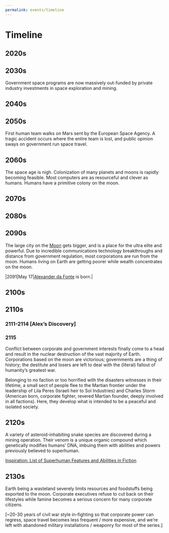 ```yaml
---
permalink: events/timeline
---
```


# Timeline

## 2020s

## 2030s

Government space programs are now massively out-funded by private industry investments in space exploration and mining.

## 2040s

## 2050s

First human team walks on Mars sent by the European Space Agency. A tragic accident occurs where the entire team is lost, and public opinion sways on government run space travel.

## 2060s
The space age is nigh. Colonization of many planets and moons is rapidly becoming feasible. Most computers are as resourceful and clever as humans. Humans have a primitive colony on the moon.

## 2070s

## 2080s

## 2090s

The large city on the [Moon](/locations/moon) gets bigger, and is a place for the ultra elite and powerful. Due to incredible communications technology breakthroughs and distance from government regulation, most corporations are run from the moon. Humans living on Earth are getting poorer while wealth concentrates on the moon.

|2091|May 17|[Alexander da Fonte](/people/alex_da_fonte) is born.|

## 2100s

## 2110s

### 2111-2114 [Alex’s Discovery]

### 2115

Conflict between corporate and government interests finally come to a head and result in the nuclear destruction of the vast majority of Earth. Corporations based on the moon are victorious; governments are a thing of history; the destitute and losers are left to deal with the (literal) fallout of humanity’s greatest war.

Belonging to no faction or too horrified with the disasters witnesses in their lifetime, a small sect of people flee to the Martian frontier under the leadership of Lila Peres (Israeli heir to Sol Industries) and Charles Storm (American born, corporate fighter, revered Martian founder, deeply involved in all factions). Here, they develop what is intended to be a peaceful and isolated society.

## 2120s

A variety of asteroid-inhabiting snake species are discovered during a mining operation. Their venom is a unique organic compound which genetically modifies humans’ DNA, imbuing them with abilities and powers previously believed to superhuman.

[Inspiration: List of Superhuman Features and Abilities in Fiction](https://en.wikipedia.org/wiki/List_of_superhuman_features_and_abilities_in_fiction)

## 2130s

Earth being a wasteland severely limits resources and foodstuffs being exported to the moon. Corporate executives refuse to cut back on their lifestyles while famine becomes a serious concern for many corporate citizens. 

[~20-30 years of civil war style in-fighting so that corporate power can regress, space travel becomes less frequent / more expensive, and we’re left with abandoned military installations / weaponry for most of the series.]
